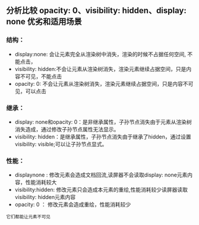 ## 分析比较 opacity: 0、visibility: hidden、display: none 优劣和适用场景

### 结构：
* display:none: 会让元素完全从渲染树中消失，渲染的时候不占据任何空间, 不能点击， 
* visibility: hidden:不会让元素从渲染树消失，渲染元素继续占据空间，只是内容不可见，不能点击 
* opacity: 0: 不会让元素从渲染树消失，渲染元素继续占据空间，只是内容不可见，可以点击

### 继承：
* display: none和opacity: 0：是非继承属性，子孙节点消失由于元素从渲染树消失造成，通过修改子孙节点属性无法显示。 
* visibility: hidden：是继承属性，子孙节点消失由于继承了hidden，通过设置visibility: visible;可以让子孙节点显式。

### 性能： 
* displaynone : 修改元素会造成文档回流,读屏器不会读取display: none元素内容，性能消耗较大 
* visibility:hidden: 修改元素只会造成本元素的重绘,性能消耗较少读屏器读取visibility: hidden元素内容 
* opacity: 0 ： 修改元素会造成重绘，性能消耗较少

`它们都能让元素不可见`